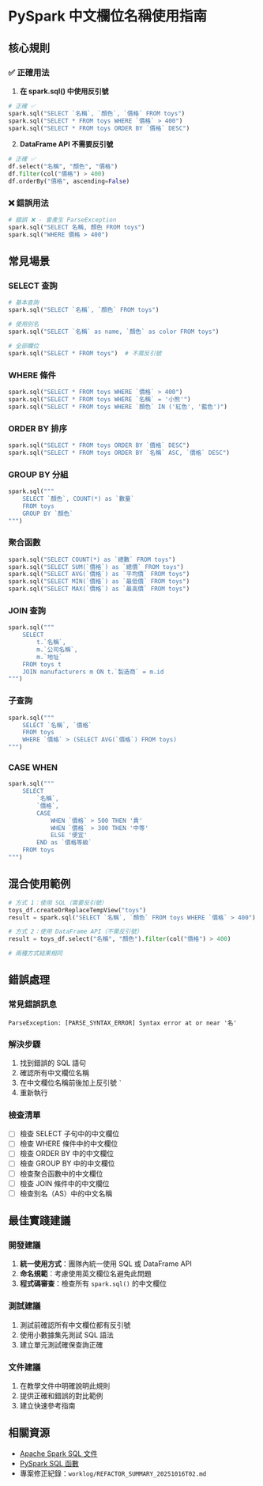 # PySpark 中文欄位名稱使用指南

## 核心規則

### ✅ 正確用法

1. **在 spark.sql() 中使用反引號**
```python
# 正確 ✅
spark.sql("SELECT `名稱`, `顏色`, `價格` FROM toys")
spark.sql("SELECT * FROM toys WHERE `價格` > 400")
spark.sql("SELECT * FROM toys ORDER BY `價格` DESC")
```

2. **DataFrame API 不需要反引號**
```python
# 正確 ✅
df.select("名稱", "顏色", "價格")
df.filter(col("價格") > 400)
df.orderBy("價格", ascending=False)
```

### ❌ 錯誤用法

```python
# 錯誤 ❌ - 會產生 ParseException
spark.sql("SELECT 名稱, 顏色 FROM toys")
spark.sql("WHERE 價格 > 400")
```

## 常見場景

### SELECT 查詢
```python
# 基本查詢
spark.sql("SELECT `名稱`, `顏色` FROM toys")

# 使用別名
spark.sql("SELECT `名稱` as name, `顏色` as color FROM toys")

# 全部欄位
spark.sql("SELECT * FROM toys")  # 不需反引號
```

### WHERE 條件
```python
spark.sql("SELECT * FROM toys WHERE `價格` > 400")
spark.sql("SELECT * FROM toys WHERE `名稱` = '小熊'")
spark.sql("SELECT * FROM toys WHERE `顏色` IN ('紅色', '藍色')")
```

### ORDER BY 排序
```python
spark.sql("SELECT * FROM toys ORDER BY `價格` DESC")
spark.sql("SELECT * FROM toys ORDER BY `名稱` ASC, `價格` DESC")
```

### GROUP BY 分組
```python
spark.sql("""
    SELECT `顏色`, COUNT(*) as `數量`
    FROM toys
    GROUP BY `顏色`
""")
```

### 聚合函數
```python
spark.sql("SELECT COUNT(*) as `總數` FROM toys")
spark.sql("SELECT SUM(`價格`) as `總價` FROM toys")
spark.sql("SELECT AVG(`價格`) as `平均價` FROM toys")
spark.sql("SELECT MIN(`價格`) as `最低價` FROM toys")
spark.sql("SELECT MAX(`價格`) as `最高價` FROM toys")
```

### JOIN 查詢
```python
spark.sql("""
    SELECT 
        t.`名稱`, 
        m.`公司名稱`, 
        m.`地址`
    FROM toys t
    JOIN manufacturers m ON t.`製造商` = m.id
""")
```

### 子查詢
```python
spark.sql("""
    SELECT `名稱`, `價格`
    FROM toys
    WHERE `價格` > (SELECT AVG(`價格`) FROM toys)
""")
```

### CASE WHEN
```python
spark.sql("""
    SELECT 
        `名稱`,
        `價格`,
        CASE 
            WHEN `價格` > 500 THEN '貴'
            WHEN `價格` > 300 THEN '中等'
            ELSE '便宜'
        END as `價格等級`
    FROM toys
""")
```

## 混合使用範例

```python
# 方式 1：使用 SQL（需要反引號）
toys_df.createOrReplaceTempView("toys")
result = spark.sql("SELECT `名稱`, `顏色` FROM toys WHERE `價格` > 400")

# 方式 2：使用 DataFrame API（不需反引號）
result = toys_df.select("名稱", "顏色").filter(col("價格") > 400)

# 兩種方式結果相同
```

## 錯誤處理

### 常見錯誤訊息
```
ParseException: [PARSE_SYNTAX_ERROR] Syntax error at or near '名'
```

### 解決步驟
1. 找到錯誤的 SQL 語句
2. 確認所有中文欄位名稱
3. 在中文欄位名稱前後加上反引號 `` ` ``
4. 重新執行

### 檢查清單
- [ ] 檢查 SELECT 子句中的中文欄位
- [ ] 檢查 WHERE 條件中的中文欄位
- [ ] 檢查 ORDER BY 中的中文欄位
- [ ] 檢查 GROUP BY 中的中文欄位
- [ ] 檢查聚合函數中的中文欄位
- [ ] 檢查 JOIN 條件中的中文欄位
- [ ] 檢查別名（AS）中的中文名稱

## 最佳實踐建議

### 開發建議
1. **統一使用方式**：團隊內統一使用 SQL 或 DataFrame API
2. **命名規範**：考慮使用英文欄位名避免此問題
3. **程式碼審查**：檢查所有 `spark.sql()` 的中文欄位

### 測試建議
1. 測試前確認所有中文欄位都有反引號
2. 使用小數據集先測試 SQL 語法
3. 建立單元測試確保查詢正確

### 文件建議
1. 在教學文件中明確說明此規則
2. 提供正確和錯誤的對比範例
3. 建立快速參考指南

## 相關資源

- [Apache Spark SQL 文件](https://spark.apache.org/docs/latest/sql-ref.html)
- [PySpark SQL 函數](https://spark.apache.org/docs/latest/api/python/reference/pyspark.sql/functions.html)
- 專案修正紀錄：`worklog/REFACTOR_SUMMARY_20251016T02.md`
